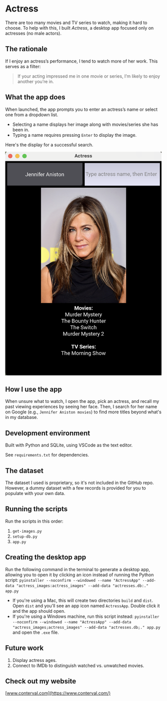 # Actress  

There are too many movies and TV series to watch, making it hard to choose. To help with this, I built *Actress*, a desktop app focused only on actresses (no male actors).  

## The rationale  
If I enjoy an actress’s performance, I tend to watch more of her work. This serves as a filter:  

> If your acting impressed me in one movie or series, I’m likely to enjoy another you’re in.  

## What the app does  
When launched, the app prompts you to enter an actress’s name or select one from a dropdown list.  

- Selecting a name displays her image along with movies/series she has been in.  
- Typing a name requires pressing `Enter` to display the image.  

Here's the display for a successful search.

<img src="image.png" width="500">

## How I use the app  
When unsure what to watch, I open the app, pick an actress, and recall my past viewing experiences by seeing her face. Then, I search for her name on Google (e.g., `Jennifer Aniston movies`) to find more titles beyond what's in my database.  

## Development environment  
Built with Python and SQLite, using VSCode as the text editor.  

See `requirements.txt` for dependencies.  

## The dataset  
The dataset I used is proprietary, so it's not included in the GitHub repo. However, a dummy dataset with a few records is provided for you to populate with your own data.

## Running the scripts
Run the scripts in this order:
1. `get-images.py`
1. `setup-db.py`
1. `app.py`

## Creating the desktop app
Run the following command in the terminal to generate a desktop app, allowing you to open it by clicking an icon instead of running the Python script:
`pyinstaller --noconfirm --windowed --name "ActressApp" --add-data "actress_images:actress_images" --add-data "actresses.db:." app.py`

- If you're using a Mac, this will create two directories `build` and `dist`. Open `dist` and you'll see an app icon named `ActressApp`. Double click it and the app should open.
- If you're using a Windows machine, run this script instead:
`pyinstaller --noconfirm --windowed --name "ActressApp" --add-data "actress_images;actress_images" --add-data "actresses.db;." app.py`
and open the `.exe` file.

## Future work  
1. Display actress ages.  
1. Connect to IMDb to distinguish watched vs. unwatched movies.  

## Check out my website
[www.conterval.com](https://www.conterval.com/)
